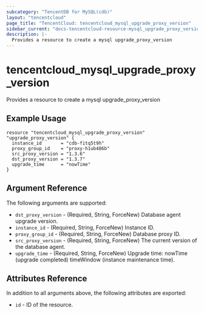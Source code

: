 ```yaml
---
subcategory: "TencentDB for MySQL(cdb)"
layout: "tencentcloud"
page_title: "TencentCloud: tencentcloud_mysql_upgrade_proxy_version"
sidebar_current: "docs-tencentcloud-resource-mysql_upgrade_proxy_version"
description: |-
  Provides a resource to create a mysql upgrade_proxy_version
---
```


# tencentcloud_mysql_upgrade_proxy_version

Provides a resource to create a mysql upgrade_proxy_version

## Example Usage

```hcl
resource "tencentcloud_mysql_upgrade_proxy_version" "upgrade_proxy_version" {
  instance_id       = "cdb-fitq5t9h"
  proxy_group_id    = "proxy-h1ub486b"
  src_proxy_version = "1.3.6"
  dst_proxy_version = "1.3.7"
  upgrade_time      = "nowTime"
}
```

## Argument Reference

The following arguments are supported:

* `dst_proxy_version` - (Required, String, ForceNew) Database agent upgrade version.
* `instance_id` - (Required, String, ForceNew) Instance ID.
* `proxy_group_id` - (Required, String, ForceNew) Database proxy ID.
* `src_proxy_version` - (Required, String, ForceNew) The current version of the database agent.
* `upgrade_time` - (Required, String, ForceNew) Upgrade time: nowTime (upgrade completed) timeWindow (instance maintenance time).

## Attributes Reference

In addition to all arguments above, the following attributes are exported:

* `id` - ID of the resource.



